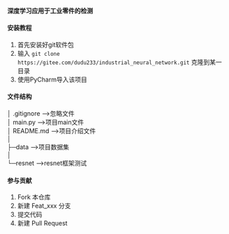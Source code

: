 #### 深度学习应用于工业零件的检测

#### 安装教程

1. 首先安装好git软件包
2. 输入 `git clone https://gitee.com/dudu233/industrial_neural_network.git` 克隆到某一目录
3. 使用PyCharm导入该项目

#### 文件结构

│ .gitignore -->忽略文件  
│ main.py -->项目main文件  
│ README.md -->项目介绍文件  
│  
├─data -->项目数据集  
│  
└─resnet -->resnet框架测试

#### 参与贡献

1. Fork 本仓库
2. 新建 Feat_xxx 分支
3. 提交代码
4. 新建 Pull Request

